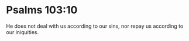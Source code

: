 # Psalms 103:10

He does not deal with us according to our sins, nor repay us according to our iniquities.

